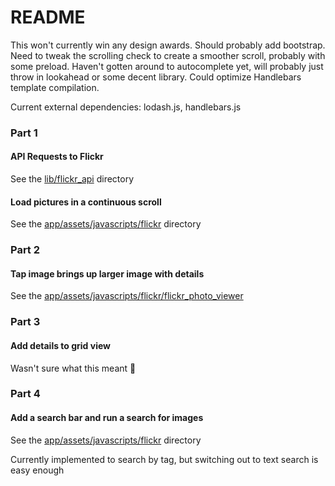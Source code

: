 # README

This won't currently win any design awards. Should probably add bootstrap. Need
to tweak the scrolling check to create a smoother scroll, probably with some preload.
Haven't gotten around to autocomplete yet, will probably just throw in lookahead
or some decent library. Could optimize Handlebars template compilation.

Current external dependencies: lodash.js, handlebars.js

### Part 1

#### API Requests to Flickr
See the [lib/flickr_api](https://github.com/jrob8577/flickr_app/tree/master/lib/flickr_api) directory

#### Load pictures in a continuous scroll
See the [app/assets/javascripts/flickr](https://github.com/jrob8577/flickr_app/tree/master/app/assets/javascripts/flickr) directory

### Part 2

#### Tap image brings up larger image with details
See the [app/assets/javascripts/flickr/flickr_photo_viewer](https://github.com/jrob8577/flickr_app/blob/master/app/assets/javascripts/flickr/flickr_photo_viewer.coffee)

### Part 3

#### Add details to grid view
Wasn't sure what this meant :shrug:

### Part 4

#### Add a search bar and run a search for images
See the [app/assets/javascripts/flickr](https://github.com/jrob8577/flickr_app/tree/master/app/assets/javascripts/flickr) directory

Currently implemented to search by tag, but switching out to text search is easy enough